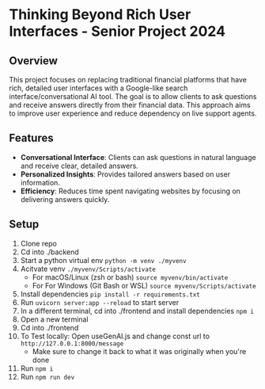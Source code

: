 # Thinking Beyond Rich User Interfaces - Senior Project 2024

## Overview

This project focuses on replacing traditional financial platforms that have rich, detailed user interfaces with a Google-like search interface/conversational AI tool.
The goal is to allow clients to ask questions and receive answers directly from their financial data. This approach aims to improve user experience and reduce dependency on live support agents.

## Features

-   **Conversational Interface**: Clients can ask questions in natural language and receive clear, detailed answers.
-   **Personalized Insights**: Provides tailored answers based on user information.
-   **Efficiency**: Reduces time spent navigating websites by focusing on delivering answers quickly.

## Setup

1. Clone repo
2. Cd into ./backend
3. Start a python virtual env `python -m venv ./myvenv`
4. Acitvate venv `./myvenv/Scripts/activate`
    - For macOS/Linux (zsh or bash) `source myvenv/bin/activate`
    - For For Windows (Git Bash or WSL) `source myvenv/Scripts/activate`
5. Install dependencies `pip install -r requirements.txt`
6. Run `uvicorn server:app --reload` to start server
7. In a different terminal, cd into ./frontend and install dependencies `npm i `
8. Open a new terminal
9. Cd into ./frontend
10. To Test locally: Open useGenAI.js and change const url to `http://127.0.0.1:8000/message`
    - Make sure to change it back to what it was originally when you're done
11. Run `npm i`
12. Run `npm run dev`
